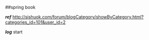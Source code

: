 ##spring book

***ref***
	http://sishuok.com/forum/blogCategory/showByCategory.html?categories_id=101&user_id=2
    
***log***
	start